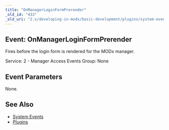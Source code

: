 ```yaml
---
title: "OnManagerLoginFormPrerender"
_old_id: "433"
_old_uri: "2.x/developing-in-modx/basic-development/plugins/system-events/onmanagerloginformprerender"
---
```


## Event: OnManagerLoginFormPrerender

Fires before the login form is rendered for the MODx manager.

Service: 2 - Manager Access Events 
Group: None

## Event Parameters

None.

## See Also

- [System Events](extending-modx/plugins/system-events "System Events")
- [Plugins](extending-modx/plugins "Plugins")